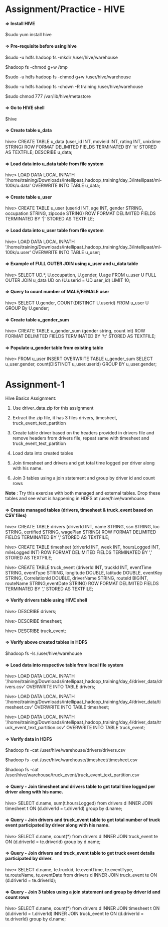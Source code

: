 Assignment/Practice - HIVE
========

#### => Install HIVE
$sudo yum install hive

#### => Pre-requisite before using hive
$sudo -u hdfs hadoop fs -mkdir /user/hive/warehouse

$hadoop fs -chmod g+w /tmp

$sudo -u hdfs hadoop fs -chmod g+w /user/hive/warehouse

$sudo -u hdfs hadoop fs -chown -R training /user/hive/warehouse

$sudo chmod 777 /var/lib/hive/metastore

#### => Go to HIVE shell
$hive

#### => Create table u_data
hive> CREATE TABLE u_data (user_id INT, movieid INT, rating INT, unixtime STRING) ROW FORMAT DELIMITED FIELDS TERMINATED BY '\t' STORED AS TEXTFILE;
DESCRIBE u_data;

#### => Load data into u_data table from file system
hive> LOAD DATA LOCAL INPATH '/home/training/Downloads/intellipaat_hadoop_training/day_3/intellipaat/ml-100k/u.data' OVERWRITE INTO TABLE u_data;

#### => Create table u_user
hive> CREATE TABLE u_user (userid INT, age INT, gender STRING, occupation STRING, zipcode STRING) ROW FORMAT DELIMITED FIELDS TERMINATED BY '|' STORED AS TEXTFILE;

#### => Load data into u_user table from file system
hive> LOAD DATA LOCAL INPATH '/home/training/Downloads/intellipaat_hadoop_training/day_3/intellipaat/ml-100k/u.user' OVERWRITE INTO TABLE u_user;

#### => Example of FULL OUTER JOIN using u_user and u_data table
hive> SELECT UD.*, U.occupation, U.gender, U.age FROM u_user U FULL OUTER JOIN u_data UD on (U.userid = UD.user_id) LIMIT 10;

#### => Query to count number of MALE/FEMALE user
hive> SELECT U.gender, COUNT(DISTINCT U.userid) FROM u_user U GROUP By U.gender;

#### => Create table u_gender_sum
hive> CREATE TABLE u_gender_sum (gender string, count int) ROW FORMAT DELIMITED FIELDS TERMINATED BY '\t' STORED AS TEXTFILE;
 
#### => Populate u_gender table from existing table
hive> FROM u_user INSERT OVERWRITE TABLE u_gender_sum SELECT u_user.gender, count(DISTINCT u_user.userid) GROUP BY u_user.gender;


Assignment-1
========

Hive Basics Assignment:

1. Use driver_data.zip for this assignment

2. Extract the zip file, it has 3 files drivers, timesheet, truck_event_text_partition

3. Create table driver based on the headers provided in drivers file and remove headers from drivers file, repeat same with timesheet and truck_event_text_partition

4. Load data into created tables

5. Join timesheet and drivers and get total time logged per driver along with his name.

6. Join 3 tables using a join statement and group by driver id and count rows

__Note__ : Try this exercise with both managed and external tables. Drop these tables and see what is happening in HDFS at /user/hive/warehouse.

#### => Create managed tables (drivers, timesheet & truck_event based on CSV files)
hive> CREATE TABLE drivers (driverId INT, name STRING, ssn STRING, loc STRING, certified STRING, wagePlan STRING) ROW FORMAT DELIMITED FIELDS TERMINATED BY ',' STORED AS TEXTFILE;

hive> CREATE TABLE timesheet (driverId INT, week INT, hoursLogged INT, mileLogged INT) ROW FORMAT DELIMITED FIELDS TERMINATED BY ',' STORED AS TEXTFILE;

hive> CREATE TABLE truck_event (driverId INT, truckId INT, eventTime STRING, eventType STRING, longitude DOUBLE, latitude DOUBLE, eventKey STRING, CorrelationId DOUBLE, driverName STRING, routeId BIGINT, routeName STRING,eventDate STRING) ROW FORMAT DELIMITED FIELDS TERMINATED BY ',' STORED AS TEXTFILE;

#### => Verify drivers table using HIVE shell
hive> DESCRIBE drivers;

hive> DESCRIBE timesheet;

hive> DESCRIBE truck_event;

#### => Verify above created tables in HDFS
$hadoop fs -ls /user/hive/warehouse

#### => Load data into respective table from local file system
hive> LOAD DATA LOCAL INPATH '/home/training/Downloads/intellipaat_hadoop_training/day_4/driver_data/drivers.csv' OVERWRITE INTO TABLE drivers;

hive> LOAD DATA LOCAL INPATH '/home/training/Downloads/intellipaat_hadoop_training/day_4/driver_data/timesheet.csv' OVERWRITE INTO TABLE timesheet;

hive> LOAD DATA LOCAL INPATH '/home/training/Downloads/intellipaat_hadoop_training/day_4/driver_data/truck_event_text_partition.csv' OVERWRITE INTO TABLE truck_event;

#### => Verify data in HDFS
$hadoop fs -cat /user/hive/warehouse/drivers/drivers.csv

$hadoop fs -cat /user/hive/warehouse/timesheet/timesheet.csv

$hadoop fs -cat /user/hive/warehouse/truck_event/truck_event_text_partition.csv

#### => Query - Join timesheet and drivers table to get total time logged per driver along with his name.
hive> SELECT d.name, sum(t.hoursLogged) from drivers d INNER JOIN timesheet t ON (d.driverId = t.driverId) group by d.name;

#### => Query - Join drivers and truck_event table to get total number of truck event participated by driver along with his name.
hive> SELECT d.name, count(*) from drivers d INNER JOIN truck_event te ON (d.driverId = te.driverId) group by d.name;

#### => Query - Join drivers and truck_event table to get truck event details participated by driver.
hive> SELECT d.name, te.truckid, te.eventTime, te.eventType, te.routeName, te.eventDate from drivers d INNER JOIN truck_event te ON (d.driverId = te.driverId);

#### => Query - Join 3 tables using a join statement and group by driver id and count rows
hive> SELECT d.name, count(*) from drivers d INNER JOIN timesheet t ON (d.driverId = t.driverId) INNER JOIN truck_event te ON (d.driverId = te.driverId) group by d.name;


